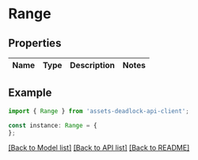 # Range


## Properties

Name | Type | Description | Notes
------------ | ------------- | ------------- | -------------

## Example

```typescript
import { Range } from 'assets-deadlock-api-client';

const instance: Range = {
};
```

[[Back to Model list]](../README.md#documentation-for-models) [[Back to API list]](../README.md#documentation-for-api-endpoints) [[Back to README]](../README.md)
